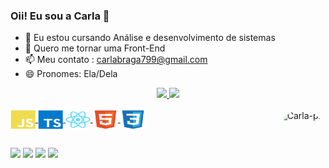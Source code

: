 ### Oii! Eu sou a Carla 👋

- 🔭 Eu estou cursando Análise e desenvolvimento de sistemas
- 🌱 Quero me tornar uma Front-End
- 📫 Meu contato : carlabraga799@gmail.com
- 😄 Pronomes: Ela/Dela

<div align="center">
  <a href="https://github.com/carlabraga1">
  <img height="170em" src="https://github-readme-stats.vercel.app/api?username=carlabraga1&show_icons=true&theme=gruvbox&include_all_commits=true&count_private=true"/>
  <img height="170em" src="https://github-readme-stats.vercel.app/api/top-langs/?username=carlabraga1&layout=compact&langs_count=7&theme=gruvbox"/>
</div>
<div style="display: inline_block"><br>
  <img align="center" alt="Carla-Js" height="30" width="40" src="https://raw.githubusercontent.com/devicons/devicon/master/icons/javascript/javascript-plain.svg">
  <img align="center" alt="Carla-Ts" height="30" width="40" src="https://raw.githubusercontent.com/devicons/devicon/master/icons/typescript/typescript-plain.svg">
  <img align="center" alt="Carla-React" height="30" width="40" src="https://raw.githubusercontent.com/devicons/devicon/master/icons/react/react-original.svg">
  <img align="center" alt="Carla-HTML" height="30" width="40" src="https://raw.githubusercontent.com/devicons/devicon/master/icons/html5/html5-original.svg">
  <img align="center" alt="Carla-CSS" height="30" width="40" src="https://raw.githubusercontent.com/devicons/devicon/master/icons/css3/css3-original.svg">
  <a href="https://picasion.com/"><img src="https://i.picasion.com/pic92/49fd734330af04ed8a5b18ad9aca793e.gif" img align="right" alt="Carla-pic" height="150" style="border-radius:50px;alt="https://picasion.com/" /></a><br /><a href="https://picasion.com/"></a>
  </div>
  
  ##
  
  <div> 
  <a href="https://www.instagram.com/_carlinzz/" target="_blank"><img src="https://img.shields.io/badge/-Instagram-%23E4405F?style=for-the-badge&logo=instagram&logoColor=white" target="_blank"></a>
 	<a href="https://www.twitch.tv/carlinz1" target="_blank"><img src="https://img.shields.io/badge/Twitch-9146FF?style=for-the-badge&logo=twitch&logoColor=white" target="_blank"></a>
  <a href = "mailto:carlabraga799@gmail.com"><img src="https://img.shields.io/badge/-Gmail-%23333?style=for-the-badge&logo=gmail&logoColor=white" target="_blank"></a>
  <a href="https://www.linkedin.com/in/carla-braga-vargas" target="_blank"><img src="https://img.shields.io/badge/-LinkedIn-%230077B5?style=for-the-badge&logo=linkedin&logoColor=white" target="_blank"></a> 
 
</div>
